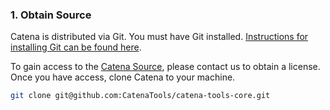 ### 1. Obtain Source
Catena is distributed via Git. You must have Git installed. [Instructions for installing Git can be found here](https://git-scm.com/book/en/v2/Getting-Started-Installing-Git).

To gain access to the [Catena Source](https://github.com/CatenaTools/catena-tools-core), please contact us to obtain a license. Once you have access, clone Catena to your machine.

```bash
git clone git@github.com:CatenaTools/catena-tools-core.git
```